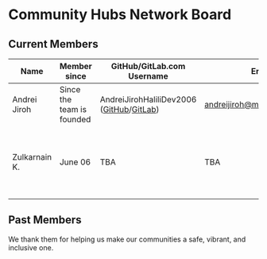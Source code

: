 # Community Hubs Network Board

## Current Members

| Name | Member since | GitHub/GitLab.com Username | Email | Telegram | Keybase | Part of the team? |
| --- | --- | --- | --- | --- | --- | --- |
| Andrei Jiroh | Since the team is founded | AndreiJirohHaliliDev2006 ([GitHub](https://github.com/AndreiJirohHaliliDev2006)/[GitLab](https://gitlab.com/AndreiJirohHaliliDev2006))| <andreijiroh@madebythepins.tk> | [AJHalili2006](https://telegram.dog/AJHalili2006) | TBA | Yes
| Zulkarnain K. | June 06 | TBA | TBA | [LouCypher](https://telegram.dog/LouCypher) | TBA | Yes, as a FedAdmin in the Telegram Community Network bot fed.

## Past Members

We thank them for helping us make our communities a safe, vibrant, and inclusive one.
